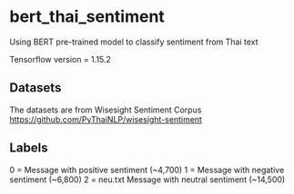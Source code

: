 # bert_thai_sentiment
Using BERT pre-trained model to classify sentiment from Thai text

Tensorflow version = 1.15.2

## Datasets
The datasets are from Wisesight Sentiment Corpus 
https://github.com/PyThaiNLP/wisesight-sentiment

## Labels
0 = Message with positive sentiment (~4,700)
1 = Message with negative sentiment (~6,800) 
2 = neu.txt Message with neutral sentiment (~14,500) 

